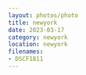 ```yaml
---
layout: photos/photo
title: newyork
date: 2023-03-17
category: newyork
location: newyork
filenames: 
- DSCF1811
---
```

